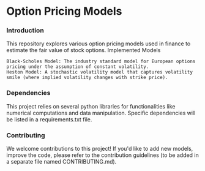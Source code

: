# Option Pricing Models

### Introduction

This repository explores various option pricing models used in finance to estimate the fair value of stock options.
Implemented Models

    Black-Scholes Model: The industry standard model for European options pricing under the assumption of constant volatility.
    Heston Model: A stochastic volatility model that captures volatility smile (where implied volatility changes with strike price).

### Dependencies

This project relies on several python libraries for functionalities like numerical computations and data manipulation. Specific dependencies will be listed in a requirements.txt file.

### Contributing

We welcome contributions to this project! If you'd like to add new models, improve the code, please refer to the contribution guidelines (to be added in a separate file named CONTRIBUTING.md).

